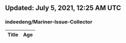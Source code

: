 ## Updated: July 5, 2021, 12:25 AM UTC


### indeedeng/Mariner-Issue-Collector
|**Title**|**Age**|
|:----|:----|